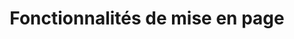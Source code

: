 ﻿---
title: Fonctionnalités de mise en page
type: docs
weight: 60
url: /fr/net/page-setup-features/
---
